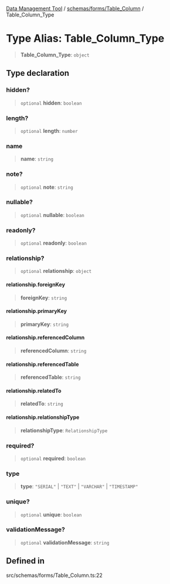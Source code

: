 [Data Management Tool](../../../../index.md) / [schemas/forms/Table\_Column](../index.md) / Table\_Column\_Type

# Type Alias: Table\_Column\_Type

> **Table\_Column\_Type**: `object`

## Type declaration

### hidden?

> `optional` **hidden**: `boolean`

### length?

> `optional` **length**: `number`

### name

> **name**: `string`

### note?

> `optional` **note**: `string`

### nullable?

> `optional` **nullable**: `boolean`

### readonly?

> `optional` **readonly**: `boolean`

### relationship?

> `optional` **relationship**: `object`

#### relationship.foreignKey

> **foreignKey**: `string`

#### relationship.primaryKey

> **primaryKey**: `string`

#### relationship.referencedColumn

> **referencedColumn**: `string`

#### relationship.referencedTable

> **referencedTable**: `string`

#### relationship.relatedTo

> **relatedTo**: `string`

#### relationship.relationshipType

> **relationshipType**: `RelationshipType`

### required?

> `optional` **required**: `boolean`

### type

> **type**: `"SERIAL"` \| `"TEXT"` \| `"VARCHAR"` \| `"TIMESTAMP"`

### unique?

> `optional` **unique**: `boolean`

### validationMessage?

> `optional` **validationMessage**: `string`

## Defined in

src/schemas/forms/Table\_Column.ts:22

